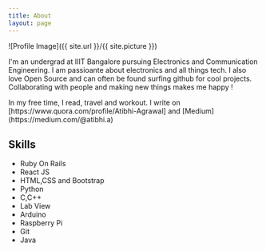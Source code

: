 ```yaml
---
title: About
layout: page
---
```

![Profile Image]({{ site.url }}/{{ site.picture }})
<p>I'm an undergrad at IIIT Bangalore pursuing Electronics and Communication Engineering. I am passioante about electronics and all things tech. I also love Open Source and can often be found surfing github for cool projects. Collaborating with people and making new things makes me happy !</p>
<p> In my free time, I read, travel and workout. I write on [https://www.quora.com/profile/Atibhi-Agrawal] and [Medium](https://medium.com/@atibhi.a)</p>

<h2>Skills</h2>

<ul class="skill-list">
	<li>Ruby On Rails</li>
	<li>React JS</li>
	<li>HTML,CSS and Bootstrap</li>
	<li>Python</li>
	<li>C,C++</li>
	<li>Lab View</li>
	<li>Arduino</li>
	<li>Raspberry Pi</li>
	<li>Git</li>
	<li>Java</li>
</ul>
